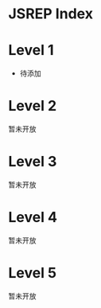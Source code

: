 # JSREP Index 

# Level 1

- 待添加

# Level 2

暂未开放

# Level 3

暂未开放

# Level 4

暂未开放

# Level 5

暂未开放